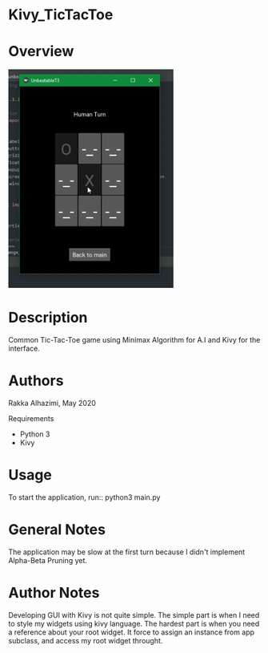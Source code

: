 # Kivy_TicTacToe

# Overview
![alt text](https://github.com/rakkaalhazimi/Kivy_TicTacToe/blob/master/UnbeatableT3.PNG)

# Description
Common Tic-Tac-Toe game using Minimax Algorithm for A.I and Kivy for the interface.

# Authors
Rakka Alhazimi, May 2020

Requirements
* Python 3
* Kivy

# Usage
To start the application, run:: python3 main.py

# General Notes
The application may be slow at the first turn because I didn't implement Alpha-Beta Pruning yet.

# Author Notes
Developing GUI with Kivy is not quite simple. The simple part is when I need to style my widgets using kivy language. 
The hardest part is when you need a reference about your root widget. It force to assign an instance from app subclass,
and access my root widget throught.
